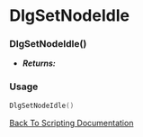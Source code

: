 # DlgSetNodeIdle

### DlgSetNodeIdle()
- ***Returns:*** 

### Usage

```Lua
DlgSetNodeIdle()
```


[Back To Scripting Documentation](../README.md)
